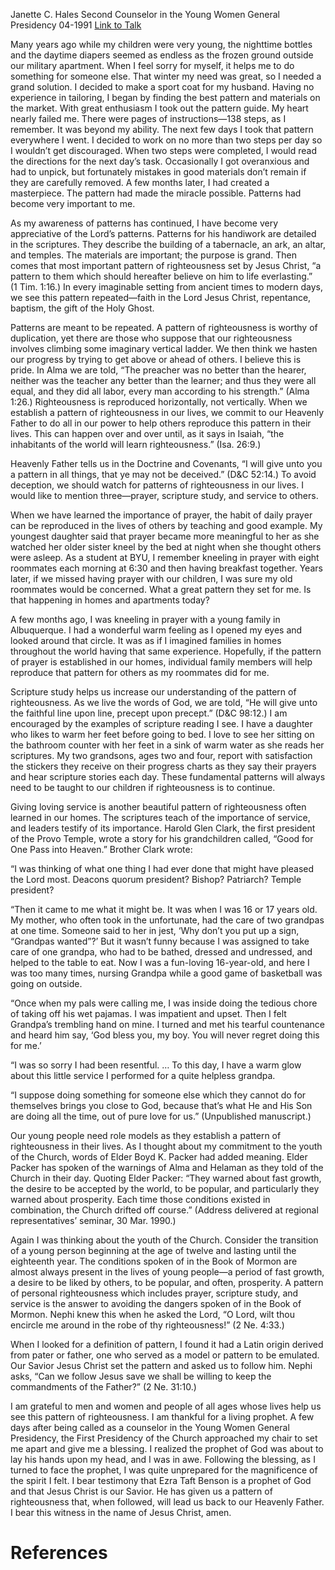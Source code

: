 Janette C. Hales
Second Counselor in the Young Women General Presidency
04-1991
[Link to Talk](https://www.churchofjesuschrist.org/study/general-conference/1991/04/a-pattern-of-righteousness?lang=eng)

Many years ago while my children were very young, the nighttime bottles and the daytime diapers seemed as endless as the frozen ground outside our military apartment. When I feel sorry for myself, it helps me to do something for someone else. That winter my need was great, so I needed a grand solution. I decided to make a sport coat for my husband. Having no experience in tailoring, I began by finding the best pattern and materials on the market. With great enthusiasm I took out the pattern guide. My heart nearly failed me. There were pages of instructions—138 steps, as I remember. It was beyond my ability. The next few days I took that pattern everywhere I went. I decided to work on no more than two steps per day so I wouldn’t get discouraged. When two steps were completed, I would read the directions for the next day’s task. Occasionally I got overanxious and had to unpick, but fortunately mistakes in good materials don’t remain if they are carefully removed. A few months later, I had created a masterpiece. The pattern had made the miracle possible. Patterns had become very important to me.

As my awareness of patterns has continued, I have become very appreciative of the Lord’s patterns. Patterns for his handiwork are detailed in the scriptures. They describe the building of a tabernacle, an ark, an altar, and temples. The materials are important; the purpose is grand. Then comes that most important pattern of righteousness set by Jesus Christ, “a pattern to them which should hereafter believe on him to life everlasting.” (1 Tim. 1:16.) In every imaginable setting from ancient times to modern days, we see this pattern repeated—faith in the Lord Jesus Christ, repentance, baptism, the gift of the Holy Ghost.

Patterns are meant to be repeated. A pattern of righteousness is worthy of duplication, yet there are those who suppose that our righteousness involves climbing some imaginary vertical ladder. We then think we hasten our progress by trying to get above or ahead of others. I believe this is pride. In Alma we are told, “The preacher was no better than the hearer, neither was the teacher any better than the learner; and thus they were all equal, and they did all labor, every man according to his strength.” (Alma 1:26.) Righteousness is reproduced horizontally, not vertically. When we establish a pattern of righteousness in our lives, we commit to our Heavenly Father to do all in our power to help others reproduce this pattern in their lives. This can happen over and over until, as it says in Isaiah, “the inhabitants of the world will learn righteousness.” (Isa. 26:9.)

Heavenly Father tells us in the Doctrine and Covenants, “I will give unto you a pattern in all things, that ye may not be deceived.” (D&C 52:14.) To avoid deception, we should watch for patterns of righteousness in our lives. I would like to mention three—prayer, scripture study, and service to others.

When we have learned the importance of prayer, the habit of daily prayer can be reproduced in the lives of others by teaching and good example. My youngest daughter said that prayer became more meaningful to her as she watched her older sister kneel by the bed at night when she thought others were asleep. As a student at BYU, I remember kneeling in prayer with eight roommates each morning at 6:30 and then having breakfast together. Years later, if we missed having prayer with our children, I was sure my old roommates would be concerned. What a great pattern they set for me. Is that happening in homes and apartments today?

A few months ago, I was kneeling in prayer with a young family in Albuquerque. I had a wonderful warm feeling as I opened my eyes and looked around that circle. It was as if I imagined families in homes throughout the world having that same experience. Hopefully, if the pattern of prayer is established in our homes, individual family members will help reproduce that pattern for others as my roommates did for me.

Scripture study helps us increase our understanding of the pattern of righteousness. As we live the words of God, we are told, “He will give unto the faithful line upon line, precept upon precept.” (D&C 98:12.) I am encouraged by the examples of scripture reading I see. I have a daughter who likes to warm her feet before going to bed. I love to see her sitting on the bathroom counter with her feet in a sink of warm water as she reads her scriptures. My two grandsons, ages two and four, report with satisfaction the stickers they receive on their progress charts as they say their prayers and hear scripture stories each day. These fundamental patterns will always need to be taught to our children if righteousness is to continue.

Giving loving service is another beautiful pattern of righteousness often learned in our homes. The scriptures teach of the importance of service, and leaders testify of its importance. Harold Glen Clark, the first president of the Provo Temple, wrote a story for his grandchildren called, “Good for One Pass into Heaven.” Brother Clark wrote:

“I was thinking of what one thing I had ever done that might have pleased the Lord most. Deacons quorum president? Bishop? Patriarch? Temple president?

“Then it came to me what it might be. It was when I was 16 or 17 years old. My mother, who often took in the unfortunate, had the care of two grandpas at one time. Someone said to her in jest, ‘Why don’t you put up a sign, “Grandpas wanted”?’ But it wasn’t funny because I was assigned to take care of one grandpa, who had to be bathed, dressed and undressed, and helped to the table to eat. Now I was a fun-loving 16-year-old, and here I was too many times, nursing Grandpa while a good game of basketball was going on outside.

“Once when my pals were calling me, I was inside doing the tedious chore of taking off his wet pajamas. I was impatient and upset. Then I felt Grandpa’s trembling hand on mine. I turned and met his tearful countenance and heard him say, ‘God bless you, my boy. You will never regret doing this for me.’

“I was so sorry I had been resentful. … To this day, I have a warm glow about this little service I performed for a quite helpless grandpa.

“I suppose doing something for someone else which they cannot do for themselves brings you close to God, because that’s what He and His Son are doing all the time, out of pure love for us.” (Unpublished manuscript.)

Our young people need role models as they establish a pattern of righteousness in their lives. As I thought about my commitment to the youth of the Church, words of Elder Boyd K. Packer had added meaning. Elder Packer has spoken of the warnings of Alma and Helaman as they told of the Church in their day. Quoting Elder Packer: “They warned about fast growth, the desire to be accepted by the world, to be popular, and particularly they warned about prosperity. Each time those conditions existed in combination, the Church drifted off course.” (Address delivered at regional representatives’ seminar, 30 Mar. 1990.)

Again I was thinking about the youth of the Church. Consider the transition of a young person beginning at the age of twelve and lasting until the eighteenth year. The conditions spoken of in the Book of Mormon are almost always present in the lives of young people—a period of fast growth, a desire to be liked by others, to be popular, and often, prosperity. A pattern of personal righteousness which includes prayer, scripture study, and service is the answer to avoiding the dangers spoken of in the Book of Mormon. Nephi knew this when he asked the Lord, “O Lord, wilt thou encircle me around in the robe of thy righteousness!” (2 Ne. 4:33.)

When I looked for a definition of pattern, I found it had a Latin origin derived from pater or father, one who served as a model or pattern to be emulated. Our Savior Jesus Christ set the pattern and asked us to follow him. Nephi asks, “Can we follow Jesus save we shall be willing to keep the commandments of the Father?” (2 Ne. 31:10.)

I am grateful to men and women and people of all ages whose lives help us see this pattern of righteousness. I am thankful for a living prophet. A few days after being called as a counselor in the Young Women General Presidency, the First Presidency of the Church approached my chair to set me apart and give me a blessing. I realized the prophet of God was about to lay his hands upon my head, and I was in awe. Following the blessing, as I turned to face the prophet, I was quite unprepared for the magnificence of the spirit I felt. I bear testimony that Ezra Taft Benson is a prophet of God and that Jesus Christ is our Savior. He has given us a pattern of righteousness that, when followed, will lead us back to our Heavenly Father. I bear this witness in the name of Jesus Christ, amen.

# References
